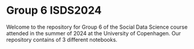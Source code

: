 # Group 6 ISDS2024
Welcome to the repository for Group 6 of the Social Data Science course attended in the summer of 2024 at the University of Copenhagen.
Our repository contains of 3 different notebooks.
